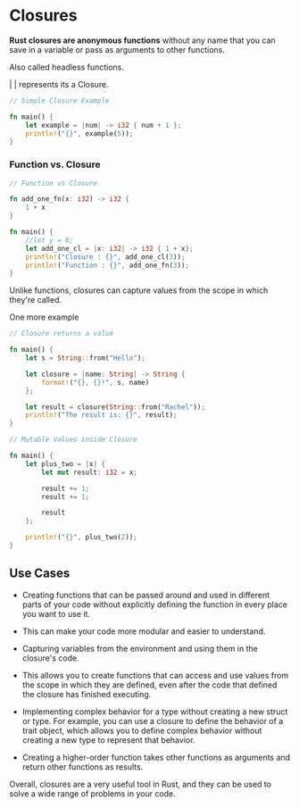 # Closures

**Rust closures are anonymous functions** without any name that you can save in a variable or pass as arguments to other functions.

Also called headless functions.

\| | represents its a Closure.

```rust
// Simple Closure Example

fn main() {
    let example = |num| -> i32 { num + 1 };
    println!("{}", example(5));
}
```

### Function vs. Closure

```rust
// Function vs Closure

fn add_one_fn(x: i32) -> i32 {
    1 + x
}
```

```rust
fn main() {
    //let y = 6;
    let add_one_cl = |x: i32| -> i32 { 1 + x};
    println!("Closure : {}", add_one_cl(3));
    println!("Function : {}", add_one_fn(3));
}

```

Unlike functions, closures can capture values from the scope in which they're called.

One more example

```rust
// Closure returns a value

fn main() {
    let s = String::from("Hello");

    let closure = |name: String| -> String {
        format!("{}, {}!", s, name)
    };

    let result = closure(String::from("Rachel"));
    println!("The result is: {}", result);
}
```

```rust
// Mutable Values inside Closure

fn main() {
    let plus_two = |x| {
        let mut result: i32 = x;

        result += 1;
        result += 1;

        result
    };

    println!("{}", plus_two(2));
}

```

## Use Cases

* Creating functions that can be passed around and used in different parts of your code without explicitly defining the function in every place you want to use it.
  
* This can make your code more modular and easier to understand.

* Capturing variables from the environment and using them in the closure's code.

* This allows you to create functions that can access and use values from the scope in which they are defined, even after the code that defined the closure has finished executing.

* Implementing complex behavior for a type without creating a new struct or type. For example, you can use a closure to define the behavior of a trait object, which allows you to define complex behavior without creating a new type to represent that behavior.

* Creating a  higher-order function takes other functions as arguments and  return other functions as results.

Overall, closures are a very useful tool in Rust, and they can be used to solve a wide range of problems in your code.


